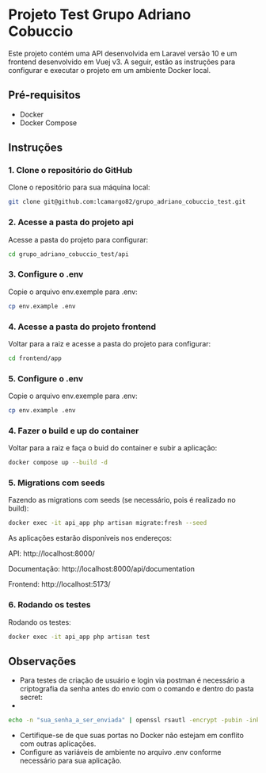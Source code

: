 # Projeto Test Grupo Adriano Cobuccio

Este projeto contém uma API desenvolvida em Laravel versão 10 e um frontend desenvolvido em Vuej v3. A seguir, estão as instruções para configurar e executar o projeto em um ambiente Docker local.

## Pré-requisitos

- Docker
- Docker Compose

## Instruções

### 1. Clone o repositório do GitHub

Clone o repositório para sua máquina local:

```bash
git clone git@github.com:lcamargo82/grupo_adriano_cobuccio_test.git
```

### 2. Acesse a pasta do projeto api

Acesse a pasta do projeto para configurar:

```bash
cd grupo_adriano_cobuccio_test/api
```

### 3. Configure o .env

Copie o arquivo env.exemple para .env:

```bash
cp env.example .env
```

### 4. Acesse a pasta do projeto frontend

Voltar para a raiz e acesse a pasta do projeto para configurar:

```bash
cd frontend/app
```

### 5. Configure o .env

Copie o arquivo env.exemple para .env:

```bash
cp env.example .env
```

### 4. Fazer o build e up do container

Voltar para a raiz e faça o buid do container e subir a aplicação:

```bash
docker compose up --build -d
```

### 5. Migrations com seeds

Fazendo as migrations com seeds (se necessário, pois é realizado no build):

```bash
docker exec -it api_app php artisan migrate:fresh --seed
```

As aplicações estarão disponíveis nos endereços:

API: http://localhost:8000/

Documentação: http://localhost:8000/api/documentation

Frontend: http://localhost:5173/

### 6. Rodando os testes

Rodando os testes:

```bash
docker exec -it api_app php artisan test
```

## Observações
- Para testes de criação de usuário e login via postman é necessário a criptografia da senha antes do envio com o comando e dentro do pasta secret:
- 
```bash
echo -n "sua_senha_a_ser_enviada" | openssl rsautl -encrypt -pubin -inkey public.pem | base64
```

- Certifique-se de que suas portas no Docker não estejam em conflito com outras aplicações.
- Configure as variáveis de ambiente no arquivo .env conforme necessário para sua aplicação.
